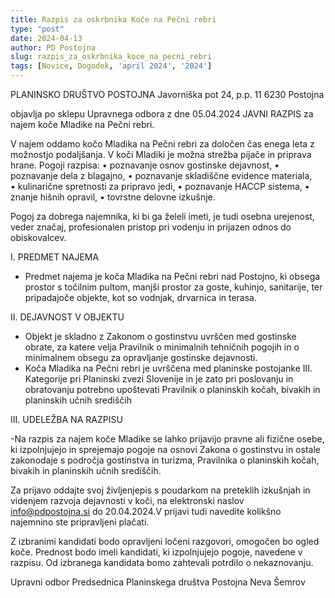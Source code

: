 ```yaml
---
title: Razpis za oskrbnika Koče na Pečni rebri
type: "post"
date: 2024-04-13
author: PD Postojna
slug: razpis_za_oskrbnika_koce_na_pecni_rebri
tags: [Novice, Dogodek, 'april 2024', '2024']
---
```



PLANINSKO DRUŠTVO POSTOJNA
Javorniška pot 24, p.p. 11
6230 Postojna                                                   

objavlja po sklepu Upravnega odbora z dne 05.04.2024 JAVNI RAZPIS za najem koče Mladike na Pečni rebri.

V najem oddamo kočo Mladika na Pečni rebri za določen čas enega leta z možnostjo podaljšanja. V koči Mladiki je možna strežba pijače in priprava hrane.
Pogoji razpisa:
•	poznavanje osnov gostinske dejavnost,
•	poznavanje dela z blagajno, 
•	poznavanje skladiščne evidence materiala,  
•	kulinarične spretnosti za pripravo jedi, 
•	poznavanje HACCP sistema, 
•	znanje hišnih opravil,
•	tovrstne delovne izkušnje.

Pogoj za dobrega najemnika, ki bi ga želeli imeti, je tudi osebna urejenost, veder značaj, profesionalen pristop pri vodenju  in prijazen odnos do obiskovalcev.

I. PREDMET NAJEMA

-  Predmet najema je koča Mladika na Pečni rebri nad Postojno, ki obsega prostor s točilnim pultom, manjši prostor za goste, kuhinjo, sanitarije,  ter pripadajoče objekte, kot so vodnjak, drvarnica in terasa.

II. DEJAVNOST V OBJEKTU
 
- Objekt je skladno z Zakonom o gostinstvu uvrščen med gostinske obrate, za katere  velja Pravilnik o minimalnih tehničnih pogojih  in o minimalnem obsegu za opravljanje gostinske dejavnosti.
- Koča Mladika na Pečni rebri je uvrščena med planinske postojanke III. Kategorije pri Planinski zvezi Slovenije in je zato pri poslovanju in obratovanju potrebno upoštevati Pravilnik o planinskih kočah, bivakih in planinskih učnih središčih 

III. UDELEŽBA NA RAZPISU

-Na razpis za najem koče Mladike  se lahko prijavijo pravne ali fizične osebe, ki izpolnjujejo in sprejemajo pogoje na osnovi Zakona o gostinstvu in ostale zakonodaje s področja gostinstva in turizma, Pravilnika o planinskih kočah, bivakih in planinskih učnih središčih.

Za prijavo oddajte svoj življenjepis s poudarkom na preteklih izkušnjah in videnjem razvoja dejavnosti v koči, na elektronski naslov info@pdpostojna.si  do 20.04.2024.V prijavi tudi navedite kolikšno najemnino ste pripravljeni plačati.

Z izbranimi kandidati bodo opravljeni ločeni razgovori, omogočen bo ogled koče. Prednost bodo imeli kandidati, ki izpolnjujejo pogoje, navedene v razpisu. Od izbranega kandidata bomo zahtevali potrdilo o nekaznovanju.

Upravni odbor                                               Predsednica
Planinskega društva Postojna                                Neva Šemrov

